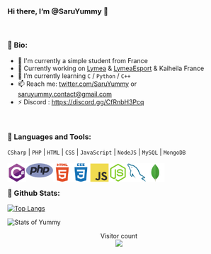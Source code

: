 ### Hi there, I’m @SaruYummy 👋
<br>

### 🎏 Bio:

- 🏢 I'm currently a simple student from France
- 🧧 Currently working on [Lymea](https://twitter.com/Lymea) & [LymeaEsport](https://twitter.com/LymeaEsport) & Kaiheila France
- 🌱 I’m currently learning `C` / `Python` / `C++`
- 📫 Reach me: [twitter.com/SaruYummy](https://twitter.com/SaruYummy) or saruyummy.contact@gmail.com
- ⚡️ Discord : https://discord.gg/CfRnbH3Pcq
<br>

### 🎎 Languages and Tools:
`CSharp` |  `PHP`  |  `HTML`  |  `CSS`  |  `JavaScript`  |  `NodeJS`  |  `MySQL`  |  `MongoDB`
<br>
<br>
<a href="https://docs.microsoft.com/fr-fr/dotnet/csharp/" target="_blank"> <img align="left" alt="csharp" height ="42px"  src="https://raw.githubusercontent.com/SaruYummy/SaruYummy/0d2abee91cd77aa707ea4d871d1181c5cdc793c8/Images/csharp.svg"></a>
<a href="https://www.php.net/docs.php" target="_blank"> <img align="left" alt="php" height ="32px"  src="https://raw.githubusercontent.com/SaruYummy/SaruYummy/0d2abee91cd77aa707ea4d871d1181c5cdc793c8/Images/php.svg"> </a>
<a href="https://developer.mozilla.org/fr/docs/Web/HTML" target="_blank"> <img align="left" alt="html5" height ="42px"  src="https://raw.githubusercontent.com/SaruYummy/SaruYummy/5f0e8aef711881aaf3ea121b1209f8b9559d6ce6/Images/html5.svg"> </a>
<a href="https://developer.mozilla.org/fr/docs/Web/CSS" target="_blank"> <img align="left" alt="css" height ="42px"  src="https://raw.githubusercontent.com/SaruYummy/SaruYummy/25be9952ccd245a14dab75871cf26021e42200dd/Images/css3.svg"> </a>
<a href="https://developer.mozilla.org/en-US/docs/Web/JavaScript" target="_blank"> <img align="left" alt="JavaScript" height ="42px"  src="https://raw.githubusercontent.com/SaruYummy/SaruYummy/0d2abee91cd77aa707ea4d871d1181c5cdc793c8/Images/javascript.svg"> </a>
<a href="https://nodejs.org" target="_blank"><img align="left" alt="Node.js" height ="42px" src="https://raw.githubusercontent.com/SaruYummy/SaruYummy/0d2abee91cd77aa707ea4d871d1181c5cdc793c8/Images/node-js.svg"></a>
<a href="https://dev.mysql.com/doc/" target="_blank"><img align="left" alt="MySQL" height ="42px" src="https://raw.githubusercontent.com/SaruYummy/SaruYummy/c84779ea5ae7fbe201bbb4e1fe1f5b3e98c16fd2/Images/mysql%20(1).svg"></a>
<a href="https://docs.mongodb.com/" target="_blank"><img align="left" alt="MongoDB" height ="42px" src="https://raw.githubusercontent.com/SaruYummy/SaruYummy/0d2abee91cd77aa707ea4d871d1181c5cdc793c8/Images/mongodb.svg"></a>
<br>
<br>

### 🎐 Github Stats:
  
[![Top Langs](https://github-readme-stats.vercel.app/api/top-langs/?username=SaruYummy)](https://github.com/anuraghazra/github-readme-stats)

![Stats of Yummy](https://github-readme-stats.vercel.app/api?username=SaruYummy&show_icons=true&theme=radical)

<p align="center"> 
  Visitor count<br>
  <img src="https://profile-counter.glitch.me/saruyummy/count.svg" />
</p>

</a>





